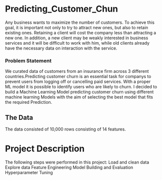 # Predicting_Customer_Chun
Any business wants to maximize the number of customers. To achieve this goal, it is important not only to try to attract new ones, but also to retain existing ones. 
Retaining a client will cost the company less than attracting a new one. In addition, a new client may be weakly interested in business services and it will be difficult to work with him, 
while old clients already have the necessary data on interaction with the service.

### Problem Statement 		  
We curated data of customers from an insurance firm across 3 different countries.Predicting customer churn is an essential task for companys to prevent users from logging off or cancelling paid services. 
With a proper ML model it is possible to identify users who are likely to churn. I decided to build a Machine Learning Model predicting customer churn using different machine learning Models
with the aim of selecting the best model that fits the required Prediction.

## The Data
The data consisted of 10,000 rows consisting of 14 features.

# Project Description
The following steps were performed in this project:
Load and clean data
Explore data
Feature Engineering
Model Building and Evaluation
Hyperparameter Tuning

